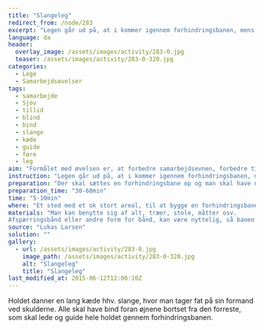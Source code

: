 ```yaml
---
title: "Slangeleg"
redirect_from: /node/283
excerpt: "Legen går ud på, at i kommer igennem forhindringsbanen, mens i tager fat i hinandens skuldre og danner en slange. Alle bortset fra den første person i kæden, skal have bind foran øjnene, så han/hun skal går forrest og guide holdet igennem forhindringsbanen."
language: da
header:
  overlay_image: /assets/images/activity/283-0.jpg
  teaser: /assets/images/activity/283-0-320.jpg
categories:
  - Lege
  - Samarbejdsøvelser
tags:
  - samarbejde
  - Sjov
  - tillid
  - blind
  - bind
  - slange
  - kæde
  - guide
  - føre
  - leg
aim: "Formålet med øvelsen er, at forbedre samarbejdsevnen, forbedre tilliden til hinanden, forbedre kommunikationen, øge ens kompetencer omkring, at guide et hold det ikke ved noget og at have det sjovt."
instruction: "Legen går ud på, at i kommer igennem forhindringsbanen, mens i tager fat i hinandens skuldre og danner en slange. Alle bortset fra den første person i kæden, skal have bind foran øjnene, så han/hun skal går forrest og guide holdet igennem forhindringsbanen."
preparation: "Der skal sættes en forhindringsbane op og man skal have nok bind (som f.eks. sorte sække) til at alle kan få et bind foran øjnene. "
preparation_time: "30-60min"
time: "5-10min"
where: "Et sted med et ok stort areal, til at bygge en forhindringsbane"
materials: "Man kan benytte sig af alt, træer, stole, måtter osv.
Afspærringsbånd eller andre form for bånd, kan være nyttelig, så banen bliver nemmer at se for personen der skal går forrest."
source: "Lukas Larsen"
solution: ""
gallery:
  - url: /assets/images/activity/283-0.jpg
    image_path: /assets/images/activity/283-0-320.jpg
    alt: "Slangeleg"
    title: "Slangeleg"
last_modified_at: 2015-06-12T12:00:10Z
---
```

Holdet danner en lang kæde hhv. slange, hvor man tager fat på sin formand ved skulderne. Alle skal have bind foran øjnene bortset fra den forreste, som skal lede og guide hele holdet gennem forhindringsbanen.
